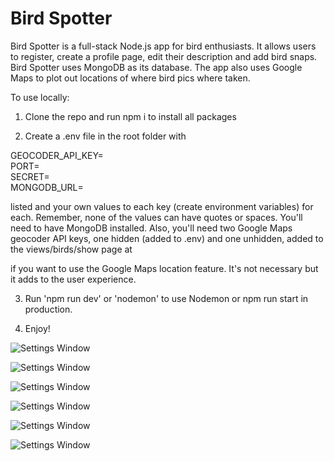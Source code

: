 # Bird Spotter

 Bird Spotter is a full-stack Node.js app for bird enthusiasts. It
            allows users to register, create a profile page, edit their
            description and add bird snaps. Bird Spotter uses MongoDB as its
            database. The app also uses Google Maps to plot out locations of
            where bird pics where taken.

To use locally:

1. Clone the repo and run npm i to install all packages

2. Create a .env file in the root folder with 

GEOCODER_API_KEY=<br/>
PORT=<br/>
SECRET=<br/>
MONGODB_URL=<br/>

listed and your own values to each key (create environment variables) for each. Remember, none of the values can have quotes or spaces. You'll need to have MongoDB installed. Also, you'll need two Google Maps geocoder API keys, one hidden (added to .env) and one unhidden, added to the views/birds/show page at 
<script async defer src="https://maps.googleapis.com/maps/api/js?key=<YOUR API KEY>&callback=initMap"></script>
if you want to use the Google Maps location feature. It's not necessary but it adds to the user experience.

3. Run 'npm run dev' or 'nodemon' to use Nodemon or npm run start in production.

4. Enjoy!

![Settings Window](https://res.cloudinary.com/angelrodriguez/image/upload/v1561906461/Screen_Shot_2019-06-30_at_10.50.06_AM.png)

![Settings Window](https://res.cloudinary.com/angelrodriguez/image/upload/v1561906462/Screen_Shot_2019-06-30_at_10.51.53_AM.png)

![Settings Window](https://res.cloudinary.com/angelrodriguez/image/upload/v1561906461/Screen_Shot_2019-06-30_at_10.51.19_AM.png)

![Settings Window](https://res.cloudinary.com/angelrodriguez/image/upload/v1561906461/Screen_Shot_2019-06-30_at_10.52.04_AM.png)

![Settings Window](https://res.cloudinary.com/angelrodriguez/image/upload/v1561906460/Screen_Shot_2019-06-30_at_10.51.47_AM.png)

![Settings Window](https://res.cloudinary.com/angelrodriguez/image/upload/v1561906459/Screen_Shot_2019-06-30_at_10.51.40_AM.png)
